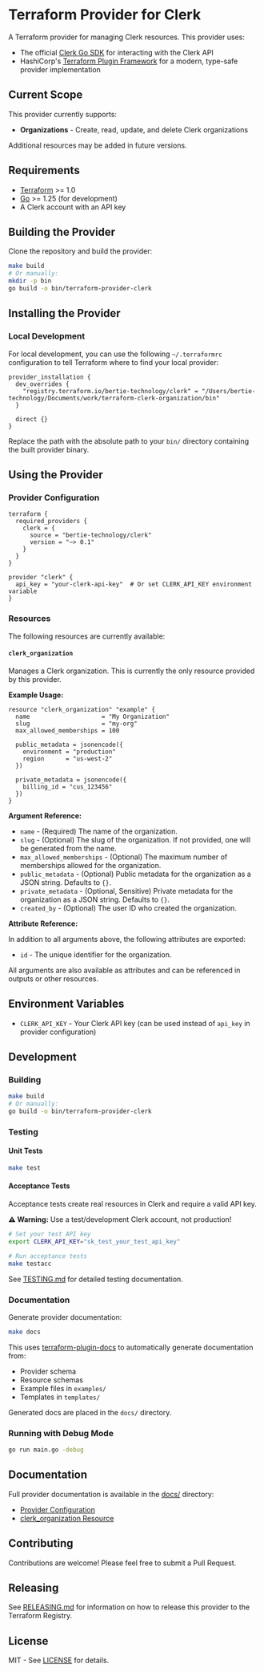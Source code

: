 # Terraform Provider for Clerk

A Terraform provider for managing Clerk resources. This provider uses:

- The official [Clerk Go SDK](https://github.com/clerk/clerk-sdk-go) for interacting with the Clerk API
- HashiCorp's [Terraform Plugin Framework](https://developer.hashicorp.com/terraform/plugin/framework) for a modern, type-safe provider implementation

## Current Scope

This provider currently supports:

- **Organizations** - Create, read, update, and delete Clerk organizations

Additional resources may be added in future versions.

## Requirements

- [Terraform](https://www.terraform.io/downloads.html) >= 1.0
- [Go](https://golang.org/doc/install) >= 1.25 (for development)
- A Clerk account with an API key

## Building the Provider

Clone the repository and build the provider:

```bash
make build
# Or manually:
mkdir -p bin
go build -o bin/terraform-provider-clerk
```

## Installing the Provider

### Local Development

For local development, you can use the following `~/.terraformrc` configuration to tell Terraform where to find your local provider:

```hcl
provider_installation {
  dev_overrides {
    "registry.terraform.io/bertie-technology/clerk" = "/Users/bertie-technology/Documents/work/terraform-clerk-organization/bin"
  }

  direct {}
}
```

Replace the path with the absolute path to your `bin/` directory containing the built provider binary.

## Using the Provider

### Provider Configuration

```hcl
terraform {
  required_providers {
    clerk = {
      source = "bertie-technology/clerk"
      version = "~> 0.1"
    }
  }
}

provider "clerk" {
  api_key = "your-clerk-api-key"  # Or set CLERK_API_KEY environment variable
}
```

### Resources

The following resources are currently available:

#### `clerk_organization`

Manages a Clerk organization. This is currently the only resource provided by this provider.

**Example Usage:**

```hcl
resource "clerk_organization" "example" {
  name                    = "My Organization"
  slug                    = "my-org"
  max_allowed_memberships = 100

  public_metadata = jsonencode({
    environment = "production"
    region      = "us-west-2"
  })

  private_metadata = jsonencode({
    billing_id = "cus_123456"
  })
}
```

**Argument Reference:**

- `name` - (Required) The name of the organization.
- `slug` - (Optional) The slug of the organization. If not provided, one will be generated from the name.
- `max_allowed_memberships` - (Optional) The maximum number of memberships allowed for the organization.
- `public_metadata` - (Optional) Public metadata for the organization as a JSON string. Defaults to `{}`.
- `private_metadata` - (Optional, Sensitive) Private metadata for the organization as a JSON string. Defaults to `{}`.
- `created_by` - (Optional) The user ID who created the organization.

**Attribute Reference:**

In addition to all arguments above, the following attributes are exported:

- `id` - The unique identifier for the organization.

All arguments are also available as attributes and can be referenced in outputs or other resources.

## Environment Variables

- `CLERK_API_KEY` - Your Clerk API key (can be used instead of `api_key` in provider configuration)

## Development

### Building

```bash
make build
# Or manually:
go build -o bin/terraform-provider-clerk
```

### Testing

#### Unit Tests

```bash
make test
```

#### Acceptance Tests

Acceptance tests create real resources in Clerk and require a valid API key.

**⚠️ Warning:** Use a test/development Clerk account, not production!

```bash
# Set your test API key
export CLERK_API_KEY="sk_test_your_test_api_key"

# Run acceptance tests
make testacc
```

See [TESTING.md](TESTING.md) for detailed testing documentation.

### Documentation

Generate provider documentation:

```bash
make docs
```

This uses [terraform-plugin-docs](https://github.com/hashicorp/terraform-plugin-docs) to automatically generate documentation from:

- Provider schema
- Resource schemas
- Example files in `examples/`
- Templates in `templates/`

Generated docs are placed in the `docs/` directory.

### Running with Debug Mode

```bash
go run main.go -debug
```

## Documentation

Full provider documentation is available in the [docs/](docs/) directory:

- [Provider Configuration](docs/index.md)
- [clerk_organization Resource](docs/resources/organization.md)

## Contributing

Contributions are welcome! Please feel free to submit a Pull Request.

## Releasing

See [RELEASING.md](RELEASING.md) for information on how to release this provider to the Terraform Registry.

## License

MIT - See [LICENSE](LICENSE) for details.
